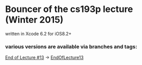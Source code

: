 # Bouncer of the cs193p lecture (Winter 2015)

written in Xcode 6.2 for iOS8.2+


### various versions are available via branches and tags:

[End of Lecture #13](http://cs193p.m2m.at/cs193p-lecture-13-application-lifecycle-and-core-motion-winter-2015) -> [EndOfLecture13](https://github.com/m2mtech/bouncer-2015/tree/EndOfLecture13)